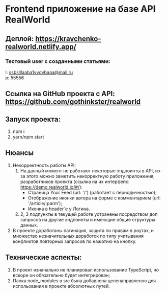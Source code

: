 
# Frontend приложение на базе API RealWorld

## Деплой: https://kravchenko-realworld.netlify.app/
### Тестовый user с созданными статьями: 
l: ssbslllaaba1vvdvbaaa@mail.ru  
p: 55556

## Ссылка на GitHub проекта с API: https://github.com/gothinkster/realworld

## Запуск проекта:
1. npm i
2. yarn/npm start

## Нюансы
1. Некорректность работы API:
   1) На данный момент не работают некоторые эндпоинты в API, из-за этого можно заметить некорректную работу приложения, разработчиков проекта (ссылка на их интерфейс: https://demo.realworld.io/#/):
      - Страница Your Feed (url: '/') (работает с периодичностью);
      - Отображение иконки автора на форме с комментарием (url: '/article/:parm');
      - Иконка в header`e у Логина.
   2) 2, 3 подпункты в текущей работе устранены посредством доп запросов на другие эндпоинты и имеющие общие структуры данных.
2. В проекте доработаны пагинация, защита по правам в роутах, и множество незначительных доработок по типу учитывания конфликтов повторных запросов по нажатию на кнопку.

## Технические аспекты:
1. В проект изначально не планировал использование TypeScript, но вскоре он обязательно будет интегрирован;
2. Папка node_modules в src была добавлена целенаправленно для испольования в проекте абсолютных путей.
